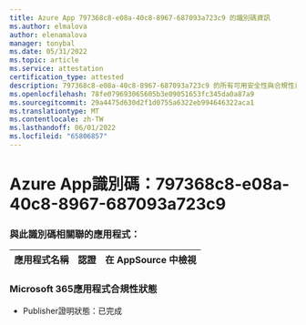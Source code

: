 ```yaml
---
title: Azure App 797368c8-e08a-40c8-8967-687093a723c9 的識別碼資訊
ms.author: elmalova
author: elenamalova
manager: tonybal
ms.date: 05/31/2022
ms.topic: article
ms.service: attestation
certification_type: attested
description: 797368c8-e08a-40c8-8967-687093a723c9 的所有可用安全性與合規性資訊。
ms.openlocfilehash: 78fe079693065605b3e09051653fc345da0a87a9
ms.sourcegitcommit: 29a4475d630d2f1d0755a6322eb994646322aca1
ms.translationtype: MT
ms.contentlocale: zh-TW
ms.lasthandoff: 06/01/2022
ms.locfileid: "65806857"
---
```

# <a name="azure-app-id-797368c8-e08a-40c8-8967-687093a723c9"></a>Azure App識別碼：797368c8-e08a-40c8-8967-687093a723c9


### <a name="apps-associated-with-this-id"></a>與此識別碼相關聯的應用程式：
| **應用程式名稱** | **認證** | **在 AppSource 中檢視** |
|--------------|---------------|-----------------------|

### <a name="microsoft-365-app-compliance-status"></a>Microsoft 365應用程式合規性狀態
- Publisher證明狀態：已完成
